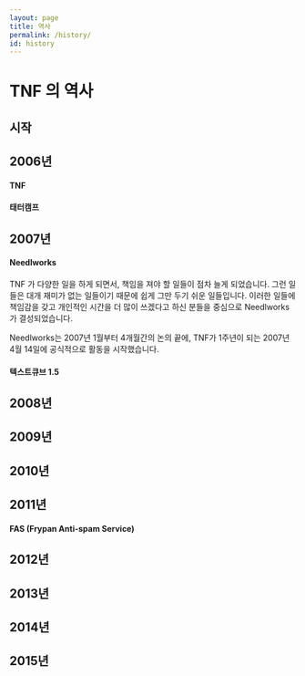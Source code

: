 ```yaml
---
layout: page
title: 역사
permalink: /history/
id: history
---
```


TNF 의 역사
=========


시작
---

2006년
-----
#### TNF

#### 태터캠프

2007년
-----

#### Needlworks

TNF 가 다양한 일을 하게 되면서, 책임을 져야 할 일들이 점차 늘게 되었습니다. 그런 일들은 대개 재미가 없는 일들이기 때문에 쉽게 그만 두기 쉬운 일들입니다. 이러한 일들에 책임감을 갖고 개인적인 시간을 더 많이 쓰겠다고 하신 분들을 중심으로 Needlworks 가 결성되었습니다.

Needlworks는 2007년 1월부터 4개월간의 논의 끝에, TNF가 1주년이 되는 2007년 4월 14일에 공식적으로 활동을 시작했습니다. 


#### 텍스트큐브 1.5

2008년
-----

2009년
-----

2010년
-----

2011년
-----
#### FAS (Frypan Anti-spam Service)

2012년
-----

2013년
-----

2014년
-----

2015년
-----

